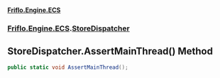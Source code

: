 #### [Friflo.Engine.ECS](index.md 'index')
### [Friflo.Engine.ECS](Friflo.Engine.ECS.md 'Friflo.Engine.ECS').[StoreDispatcher](StoreDispatcher.md 'Friflo.Engine.ECS.StoreDispatcher')

## StoreDispatcher.AssertMainThread() Method

```csharp
public static void AssertMainThread();
```